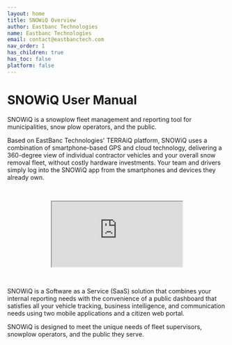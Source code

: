 ```yaml
---
layout: home
title: SNOWiQ Overview
author: Eastbanc Technologies
name: Eastbanc Technologies
email: contact@eastbanctech.com
nav_order: 1
has_children: true
has_toc: false
platform: false
---
```


# **SNOWiQ User Manual**

 SNOWiQ is a snowplow fleet management and reporting tool for municipalities, snow plow operators, and the public.

Based on EastBanc Technologies' TERRAiQ platform, SNOWiQ uses a combination of smartphone-based GPS and cloud technology, delivering a 360-degree view of individual contractor vehicles and your overall snow removal fleet, without costly hardware investments.  Your team and drivers simply log into the SNOWiQ app from the smartphones and devices they already own.  

 <br>

 <p align="center"><iframe src="https://www.youtube.com/embed/5hNladmmUKQ" title="Youtube SNOWiQ Demo"  allow="accelerometer; clipboard-write; encrypted-media; gyroscope; picture-in-picture" allowfullscreen></iframe></p>

 <br>

SNOWiQ is a Software as a Service (SaaS) solution that combines your internal reporting needs with the convenience of a public dashboard that satisfies all your vehicle tracking, business intelligence, and communication needs using two mobile applications and a citizen web portal. 

SNOWiQ is designed to meet the unique needs of fleet supervisors, snowplow operators, and the public they serve.
